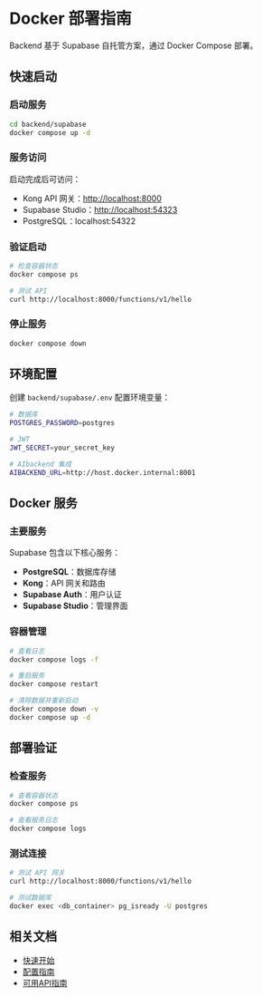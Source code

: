# Docker 部署指南

Backend 基于 Supabase 自托管方案，通过 Docker Compose 部署。

## 快速启动

### 启动服务

```bash
cd backend/supabase
docker compose up -d
```

### 服务访问

启动完成后可访问：

- Kong API 网关：<http://localhost:8000>
- Supabase Studio：<http://localhost:54323>
- PostgreSQL：localhost:54322

### 验证启动

```bash
# 检查容器状态
docker compose ps

# 测试 API
curl http://localhost:8000/functions/v1/hello
```

### 停止服务

```bash
docker compose down
```

## 环境配置

创建 `backend/supabase/.env` 配置环境变量：

```bash
# 数据库
POSTGRES_PASSWORD=postgres

# JWT
JWT_SECRET=your_secret_key

# AIbackend 集成
AIBACKEND_URL=http://host.docker.internal:8001
```

## Docker 服务

### 主要服务

Supabase 包含以下核心服务：

- **PostgreSQL**：数据库存储
- **Kong**：API 网关和路由
- **Supabase Auth**：用户认证
- **Supabase Studio**：管理界面

### 容器管理

```bash
# 查看日志
docker compose logs -f

# 重启服务
docker compose restart

# 清除数据并重新启动
docker compose down -v
docker compose up -d
```

## 部署验证

### 检查服务

```bash
# 查看容器状态
docker compose ps

# 查看服务日志
docker compose logs
```

### 测试连接

```bash
# 测试 API 网关
curl http://localhost:8000/functions/v1/hello

# 测试数据库
docker exec <db_container> pg_isready -U postgres
```

## 相关文档

- [快速开始](backend_快速开始指南.md)
- [配置指南](backend_配置指南.md)
- [可用API指南](backend_可用API指南.md)
